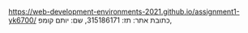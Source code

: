 https://web-development-environments-2021.github.io/assignment1-yk6700/ כתובת אתר:
תז: 315186171,
שם: יותם קומפ,
